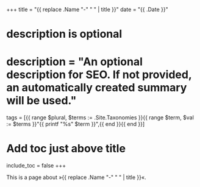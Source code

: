 +++
title = "{{ replace .Name "-" " " | title }}"
date = "{{ .Date }}"

#
# description is optional
#
# description = "An optional description for SEO. If not provided, an automatically created summary will be used."

tags = [{{ range $plural, $terms := .Site.Taxonomies }}{{ range $term, $val := $terms }}"{{ printf "%s" $term }}",{{ end }}{{ end }}]

# Add toc just above title
include_toc = false
+++

This is a page about »{{ replace .Name "-" " " | title }}«.
